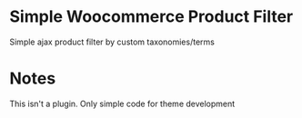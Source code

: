 # Simple Woocommerce Product Filter
 Simple ajax product filter by custom taxonomies/terms

 # Notes
 This isn't a plugin. Only simple code for theme development
